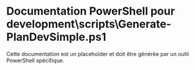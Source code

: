 # Documentation PowerShell pour development\scripts\Generate-PlanDevSimple.ps1

Cette documentation est un placeholder et doit être générée par un outil PowerShell spécifique.
